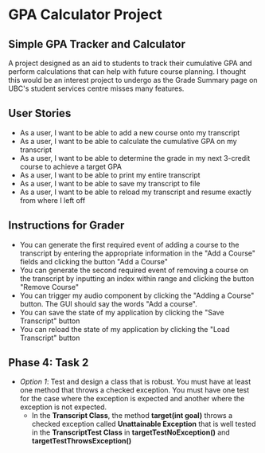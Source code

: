 # GPA Calculator Project

## Simple GPA Tracker and Calculator


A project designed as an aid to students to track their cumulative GPA and perform calculations that can help with 
future course planning. I thought this would be an interest project to undergo as the Grade Summary page on UBC's
student services centre misses many features.


## User Stories

- As a user, I want to be able to add a new course onto my transcript
- As a user, I want to be able to calculate the cumulative GPA on my transcript
- As a user, I want to be able to determine the grade in my next 3-credit course to achieve a target GPA
- As a user, I want to be able to print my entire transcript
- As a user, I want to be able to save my transcript to file
- As a user, I want to be able to reload my transcript and resume exactly from where I left off

## Instructions for Grader

- You can generate the first required event of adding a course to the transcript by entering the appropriate 
information in the "Add a Course" fields and clicking the button "Add a Course"
- You can generate the second required event of removing a course on the transcript by inputting an index within
range and clicking the button "Remove Course"
- You can trigger my audio component by clicking the "Adding a Course" button. The GUI should say the words
"Add a course".
- You can save the state of my application by clicking the "Save Transcript" button
- You can reload the state of my application by clicking the "Load Transcript" button

## Phase 4: Task 2

- *Option 1*: Test and design a class that is robust.  You must have at least one method that throws a checked 
exception. You must have one test for the case where the exception is expected and another where the exception is not 
expected.
    - In the **Transcript Class**, the method **target(int goal)** throws a checked exception called **Unattainable
     Exception** that is well tested in the **TranscriptTest Class** in **targetTestNoException()** and
     **targetTestThrowsException()**

 